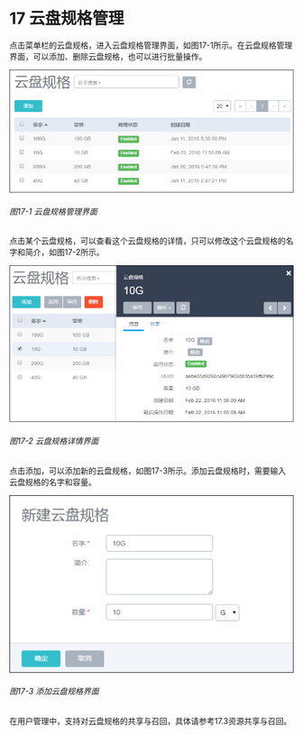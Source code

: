# 17 云盘规格管理

点击菜单栏的云盘规格，进入云盘规格管理界面，如图17-1所示。在云盘规格管理界面，可以添加、删除云盘规格，也可以进行批量操作。

![png](../images/17-1.png "图17-1  云盘规格管理界面")
###### 图17-1  云盘规格管理界面

点击某个云盘规格，可以查看这个云盘规格的详情，只可以修改这个云盘规格的名字和简介，如图17-2所示。

![png](../images/17-2.png "图17-2  云盘规格详情界面")
###### 图17-2  云盘规格详情界面

点击添加，可以添加新的云盘规格，如图17-3所示。添加云盘规格时，需要输入云盘规格的名字和容量。

![png](../images/17-3.png "图17-3  添加云盘规格界面")
###### 图17-3  添加云盘规格界面

在用户管理中，支持对云盘规格的共享与召回，具体请参考17.3资源共享与召回。
